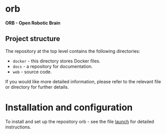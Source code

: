 # orb

**ORB - Open Robotic Brain**

## Project structure

The repository at the top level contains the following directories:

- `docker` - this directory stores Docker files.
- `docs` - a repository for documentation.
- `web` - source code.

If you would like more detailed information, please refer to the relevant file or directory for further details.

# Installation and configuration

To install and set up the repository orb - see the file [launch](launch.md) for detailed instructions.